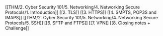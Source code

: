 [[THM/2. Cyber Security 101/5. Networking/4. Networking Secure Protocols/1. Introduction]]
[[2. TLS]]
[[3. HTTPS]]
[[4. SMPTS, POP3S and IMAPS]]
[[THM/2. Cyber Security 101/5. Networking/4. Networking Secure Protocols/5. SSH]]
[[6. SFTP and FTPS]]
[[7. VPN]]
[[8. Closing notes + Challenge]]
